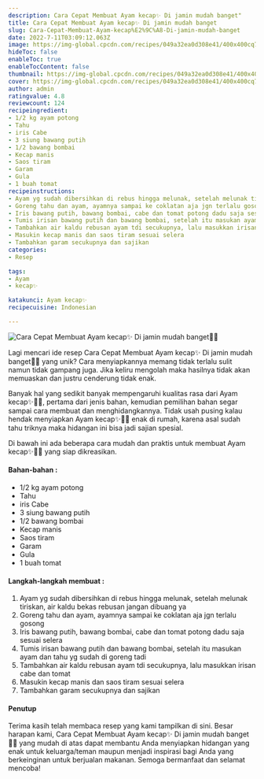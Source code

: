 ```yaml
---
description: Cara Cepat Membuat Ayam kecap✨ Di jamin mudah banget"
title: Cara Cepat Membuat Ayam kecap✨ Di jamin mudah banget
slug: Cara-Cepat-Membuat-Ayam-kecap%E2%9C%A8-Di-jamin-mudah-banget
date: 2022-7-11T03:09:12.063Z
image: https://img-global.cpcdn.com/recipes/049a32ea0d308e41/400x400cq70/photo.jpg
hideToc: false
enableToc: true
enableTocContent: false
thumbnail: https://img-global.cpcdn.com/recipes/049a32ea0d308e41/400x400cq70/photo.jpg
cover: https://img-global.cpcdn.com/recipes/049a32ea0d308e41/400x400cq70/photo.jpg
author: admin
ratingvalue: 4.8
reviewcount: 124
recipeingredient:
- 1/2 kg ayam potong
- Tahu
- iris Cabe
- 3 siung bawang putih
- 1/2 bawang bombai
- Kecap manis
- Saos tiram
- Garam
- Gula
- 1 buah tomat
recipeinstructions:
- Ayam yg sudah dibersihkan di rebus hingga melunak, setelah melunak tiriskan, air kaldu bekas rebusan jangan dibuang ya
- Goreng tahu dan ayam, ayamnya sampai ke coklatan aja jgn terlalu gosong
- Iris bawang putih, bawang bombai, cabe dan tomat potong dadu saja sesuai selera
- Tumis irisan bawang putih dan bawang bombai, setelah itu masukan ayam dan tahu yg sudah di goreng tadi
- Tambahkan air kaldu rebusan ayam tdi secukupnya, lalu masukkan irisan cabe dan tomat
- Masukin kecap manis dan saos tiram sesuai selera
- Tambahkan garam secukupnya dan sajikan
categories:
- Resep

tags:
- Ayam
- kecap✨

katakunci: Ayam kecap✨
recipecuisine: Indonesian

---
```


![Cara Cepat Membuat Ayam kecap✨ Di jamin mudah banget👩‍🍳](https://img-global.cpcdn.com/recipes/049a32ea0d308e41/400x400cq70/photo.jpg)

Lagi mencari ide resep Cara Cepat Membuat Ayam kecap✨ Di jamin mudah banget👩‍🍳 yang unik? Cara menyiapkannya memang tidak terlalu sulit namun tidak gampang juga. Jika keliru mengolah maka hasilnya tidak akan memuaskan dan justru cenderung tidak enak.

Banyak hal yang sedikit banyak mempengaruhi kualitas rasa dari Ayam kecap✨👩‍🍳, pertama dari jenis bahan, kemudian pemilihan bahan segar sampai cara membuat dan menghidangkannya. Tidak usah pusing kalau hendak menyiapkan Ayam kecap✨👩‍🍳 enak di rumah, karena asal sudah tahu triknya maka hidangan ini bisa jadi sajian spesial.

Di bawah ini ada beberapa cara mudah dan praktis untuk membuat Ayam kecap✨👩‍🍳 yang siap dikreasikan.

<!--inarticleads1-->

#### Bahan-bahan :

- 1/2 kg ayam potong
- Tahu
- iris Cabe
- 3 siung bawang putih
- 1/2 bawang bombai
- Kecap manis
- Saos tiram
- Garam
- Gula
- 1 buah tomat

<!--inarticleads2-->

#### Langkah-langkah membuat :

1. Ayam yg sudah dibersihkan di rebus hingga melunak, setelah melunak tiriskan, air kaldu bekas rebusan jangan dibuang ya
1. Goreng tahu dan ayam, ayamnya sampai ke coklatan aja jgn terlalu gosong
1. Iris bawang putih, bawang bombai, cabe dan tomat potong dadu saja sesuai selera
1. Tumis irisan bawang putih dan bawang bombai, setelah itu masukan ayam dan tahu yg sudah di goreng tadi
1. Tambahkan air kaldu rebusan ayam tdi secukupnya, lalu masukkan irisan cabe dan tomat
1. Masukin kecap manis dan saos tiram sesuai selera
1. Tambahkan garam secukupnya dan sajikan

#### Penutup

Terima kasih telah membaca resep yang kami tampilkan di sini. Besar harapan kami, Cara Cepat Membuat Ayam kecap✨ Di jamin mudah banget👩‍🍳 yang mudah di atas dapat membantu Anda menyiapkan hidangan yang enak untuk keluarga/teman maupun menjadi inspirasi bagi Anda yang berkeinginan untuk berjualan makanan. Semoga bermanfaat dan selamat mencoba!
